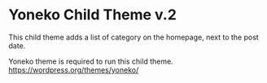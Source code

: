 # Yoneko Child Theme v.2

This child theme adds a list of category on the homepage, next to the post date. 

Yoneko theme is required to run this child theme. 
https://wordpress.org/themes/yoneko/

